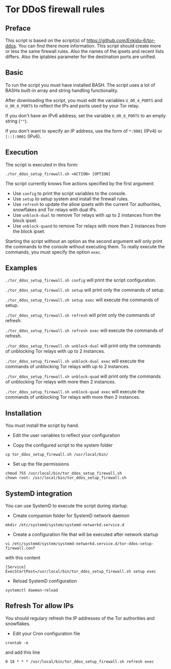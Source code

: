 # Tor DDoS firewall rules

## Preface

This script is based on the script(s) of https://github.com/Enkidu-6/tor-ddos. You can find there more information. This script should create more or less the same firewall rules. Also the names of the ipsets and recent lists differs. Also the iptables parameter for the destination ports are unified.

## Basic

To run the script you must have installed BASH. The script uses a lot of BASHs built-in array and string handling functionality.

After downloading the script, you must edit the variables `U_OR_4_PORTS` and `U_OR_6_PORTS` to reflect the IPs and ports used by your Tor relay.

If you don't have an IPv6 address, set the variable `U_OR_6_PORTS` to an empty string (`""`).

If you don't want to specify an IP address, use the form of `*:9001` (IPv4) or `[::]:9001` (IPv6).

## Execution

The script is executed in this form:

`./tor_ddos_setup_firewall.sh <ACTION> [OPTION]`

The script currently knows five actions specified by the first argument:

- Use `config` to print the script variables to the console.
- Use `setup` to setup system and install the firewall rules.
- Use `refresh` to update the allow ipsets with the current Tor authorities, snowflakes and Tor relays with dual IPs.
- Use `unblock-dual` to remove Tor relays with up to 2 instances from the block ipset.
- Use `unblock-quand` to remove Tor relays with more then 2 instances from the block ipset.

Starting the script without an option as the second argument will only print the commands to the console without executing them. To really execute the commands, you must specify the option `exec`.

## Examples

`./tor_ddos_setup_firewall.sh config` will print the script configuration.

`./tor_ddos_setup_firewall.sh setup` will print only the commands of setup.

`./tor_ddos_setup_firewall.sh setup exec` will execute the commands of setup.

`./tor_ddos_setup_firewall.sh refresh` will print only the commands of refresh.

`./tor_ddos_setup_firewall.sh refresh exec` will execute the commands of refresh.

`./tor_ddos_setup_firewall.sh unblock-dual` will print only the commands of unblocking Tor relays with up to 2 instances.

`./tor_ddos_setup_firewall.sh unblock-dual exec` will execute the commands of unblocking Tor relays with up to 2 instances.

`./tor_ddos_setup_firewall.sh unblock-quad` will print only the commands of unblocking Tor relays with more then 2 instances.

`./tor_ddos_setup_firewall.sh unblock-quad exec` will execute the commands of unblocking Tor relays with more then 2 instances.

## Installation
You must install the script by hand.

- Edit the user variables to reflect your configuration

- Copy the configured script to the system folder
```
cp tor_ddos_setup_firewall.sh /usr/local/bin/
```
- Set up the file permissions
```
chmod 755 /usr/local/bin/tor_ddos_setup_firewall.sh
chown root: /usr/local/bin/tor_ddos_setup_firewall.sh
```

## SystemD integration
You can use SystemD to execute the script during startup.

- Create companion folder for SystemD network daemon
```
mkdir /etc/systemd/system/systemd-networkd.service.d
```

- Create a configuration file that will be executed after network startup
```
vi /etc/systemd/system/systemd-networkd.service.d/tor-ddos-setup-firewall.conf
```
with this content
```
[Service]
ExecStartPost=/usr/local/bin/tor_ddos_setup_firewall.sh setup exec
```

- Reload SystemD configuration
```
systemctl daemon-reload
```

## Refresh Tor allow IPs
You should regulary refresh the IP addresses of the Tor authorities and snowflakes.

- Edit your Cron configuration file
```
crontab -e
```
and add this line
```
0 18 * * * /usr/local/bin/tor_ddos_setup_firewall.sh refresh exec
```
